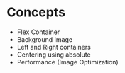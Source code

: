 # Concepts

- Flex Container
- Background Image
- Left and Right containers
- Centering using absolute
- Performance (Image Optimization)
